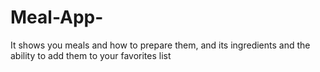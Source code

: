 # Meal-App-
It shows you meals and how to prepare them, and its ingredients and the ability to add them to your favorites list
